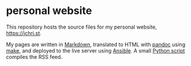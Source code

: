 # personal website

This repository hosts the source files for my personal website,
https://jchri.st.

My pages are written in
[Markdown](https://daringfireball.net/projects/markdown/), translated to HTML
with [pandoc](https://pandoc.org) using [make](./Makefile), and deployed to the
live server using [Ansible](./deploy.yml). A small [Python
script](./scripts/buildrss.py) compiles the RSS feed.

